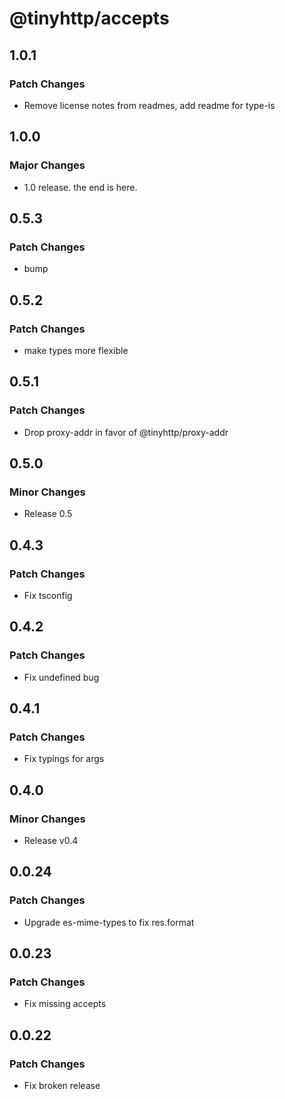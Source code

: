 # @tinyhttp/accepts

## 1.0.1

### Patch Changes

- Remove license notes from readmes, add readme for type-is

## 1.0.0

### Major Changes

- 1.0 release. the end is here.

## 0.5.3

### Patch Changes

- bump

## 0.5.2

### Patch Changes

- make types more flexible

## 0.5.1

### Patch Changes

- Drop proxy-addr in favor of @tinyhttp/proxy-addr

## 0.5.0

### Minor Changes

- Release 0.5

## 0.4.3

### Patch Changes

- Fix tsconfig

## 0.4.2

### Patch Changes

- Fix undefined bug

## 0.4.1

### Patch Changes

- Fix typings for args

## 0.4.0

### Minor Changes

- Release v0.4

## 0.0.24

### Patch Changes

- Upgrade es-mime-types to fix res.format

## 0.0.23

### Patch Changes

- Fix missing accepts

## 0.0.22

### Patch Changes

- Fix broken release
